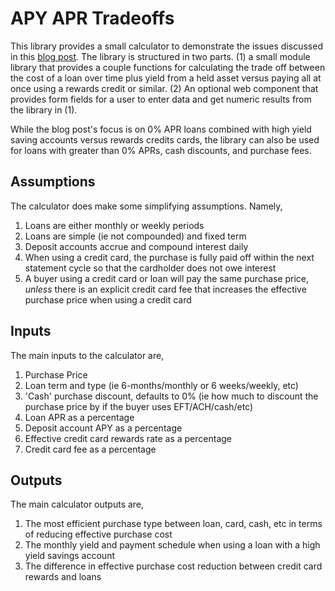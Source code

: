 # APY APR Tradeoffs

This library provides a small calculator to demonstrate the issues discussed in this [blog post](https://codinginthetrenches.com/2025/10/15/does-that-0-pay-over-time-loan-make-sense/). The library is structured in two parts. (1) a small module library that provides a couple functions for calculating the trade off between the cost of a loan over time plus yield from a held asset versus paying all at once using a rewards credit or similar. (2) An optional web component that provides form fields for a user to enter data and get numeric results from the library in (1).

While the blog post's focus is on 0% APR loans combined with high yield saving accounts versus rewards credits cards, the library can also be used for loans with greater than 0% APRs, cash discounts, and purchase fees.

## Assumptions

The calculator does make some simplifying assumptions. Namely,

1. Loans are either monthly or weekly periods
2. Loans are simple (ie not compounded) and fixed term
3. Deposit accounts accrue and compound interest daily
4. When using a credit card, the purchase is fully paid off within the next statement cycle so that the cardholder does not owe interest
5. A buyer using a credit card or loan will pay the same purchase price, *unless* there is an explicit credit card fee that increases the effective purchase price when using a credit card

## Inputs

The main inputs to the calculator are,

1. Purchase Price
2. Loan term and type (ie 6-months/monthly or 6 weeks/weekly, etc)
3. 'Cash' purchase discount, defaults to 0% (ie how much to discount the purchase price by if the buyer uses EFT/ACH/cash/etc)
4. Loan APR as a percentage
5. Deposit account APY as a percentage
6. Effective credit card rewards rate as a percentage
7. Credit card fee as a percentage

## Outputs

The main calculator outputs are,

1. The most efficient purchase type between loan, card, cash, etc in terms of reducing effective purchase cost
2. The monthly yield and payment schedule when using a loan with a high yield savings account
3. The difference in effective purchase cost reduction between credit card rewards and loans